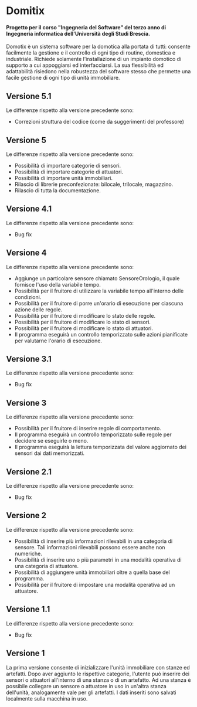 Domitix
=======
#### Progetto per il corso "Ingegneria del Software" del terzo anno di Ingegneria informatica dell'Università degli Studi Brescia.

Domotix è un sistema software per la domotica alla portata di tutti: consente facilmente la gestione e il controllo di ogni tipo di routine, domestica e industriale.
Richiede solamente l’installazione di un impianto domotico di supporto a cui appoggiarsi ed interfacciarsi.
La sua flessibilità ed adattabilità risiedono nella robustezza del software stesso che permette una facile gestione di ogni tipo di unità immobiliare.

## Versione 5.1
Le differenze rispetto alla versione precedente sono:
* Correzioni struttura del codice (come da suggerimenti del professore)

## Versione 5
Le differenze rispetto alla versione precedente sono:
* Possibilità di importare categorie di sensori.
* Possibilità di importare categorie di attuatori.
* Possibilità di importare unità immobiliari.
* Rilascio di librerie preconfezionate: bilocale, trilocale, magazzino.
* Rilascio di tutta la documentazione.

## Versione 4.1
Le differenze rispetto alla versione precedente sono:
* Bug fix

## Versione 4
Le differenze rispetto alla versione precedente sono:
* Aggiunge un particolare sensore chiamato SensoreOrologio, il quale fornisce l'uso della variabile tempo.
* Possibilità per il fruitore di utilizzare la variabile tempo all'interno delle condizioni.
* Possibilità per il fruitore di porre un'orario di esecuzione per ciascuna azione delle regole.
* Possibilità per il fruitore di modificare lo stato delle regole.
* Possibilità per il fruitore di modificare lo stato di sensori.
* Possibilità per il fruitore di modificare lo stato di attuatori.
* Il programma eseguirà un controllo temporizzato sulle azioni pianificate per valutarne l'orario di esecuzione.

## Versione 3.1
Le differenze rispetto alla versione precedente sono:
* Bug fix

## Versione 3
Le differenze rispetto alla versione precedente sono:
* Possibilità per il fruitore di inserire regole di comportamento.
* Il programma eseguirà un controllo temporizzato sulle regole per decidere se eseguirle o meno.
* Il programma eseguirà la lettura temporizzata del valore aggiornato dei sensori dai dati memorizzati.

## Versione 2.1
Le differenze rispetto alla versione precedente sono:
* Bug fix

## Versione 2
Le differenze rispetto alla versione precedente sono:
* Possibilità di inserire più informazioni rilevabili in una categoria di sensore. Tali informazioni rilevabili possono essere anche non numeriche. 
* Possibilità di inserire uno o più parametri in una modalità operativa di una categoria di attuatore.
* Possibilità di aggiungere unità immobiliari oltre a quella base del programma.
* Possibilità per il fruitore di impostare una modalità operativa ad un attuatore.

## Versione 1.1
Le differenze rispetto alla versione precedente sono:
* Bug fix

## Versione 1
La prima versione consente di inizializzare l'unità immobiliare con stanze ed artefatti.
Dopo aver aggiunto le rispettive categorie, l'utente può inserire dei sensori o attuatori all'interno di una stanza o di un artefatto. Ad una stanza è possibile collegare un sensore o attuatore in uso in un'altra stanza dell'unità, analogamente vale per gli artefatti.
I dati inseriti sono salvati localmente sulla macchina in uso.

